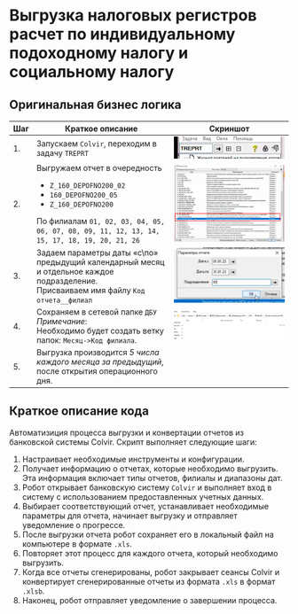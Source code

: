 # Выгрузка налоговых регистров расчет по индивидуальному подоходному налогу и социальному налогу

## Оригинальная бизнес логика

| Шаг | Краткое описание                                                                                                                                                                                                        | Скриншот                             |
| --- | ----------------------------------------------------------------------------------------------------------------------------------------------------------------------------------------------------------------------- | ------------------------------------ |
| 1.  | Запускаем `Colvir`, переходим в задачу `TREPRT`                                                                                                                                                                         | ![Рис. 1](doc_images/1.png "Рис. 1") |
| 2.  | Выгружаем отчет в очередность<ul><li>`Z_160_DEPOFNO200_02`</li><li>`160_DEPOFNO200_05`</li><li>`Z_160_DEPOFNO200`</li></ul>По филиалам `01, 02, 03, 04, 05, 06, 07, 08, 09, 11, 12, 13, 14, 15, 17, 18, 19, 20, 21, 26` | ![Рис. 2](doc_images/2.png "Рис. 2") |
| 3.  | Задаем параметры даты «с\по» предыдущий календарный месяц и отдельное каждое подразделение.</br>Присваиваем имя файлу `Код отчета__филиал`                                                                              | ![Рис. 3](doc_images/3.png "Рис. 3") |
| 4.  | Сохраняем в сетевой папке `ДБУ`</br>_Примечание_: </br> Необходимо будет создать ветку папок: `Месяц->Код филиала`.                                                                                                     | ![Рис. 4](doc_images/4.png "Рис. 4") |
| 5.  | Выгрузка производится _5 числа каждого месяца за предыдущий_, после открытия операционного дня.                                                                                                                         |                                      |

## Краткое описание кода

Автоматизиция процесса выгрузки и конвертации отчетов из банковской системы Colvir. Скрипт выполняет следующие шаги:

1. Настраивает необходимые инструменты и конфигурации.
2. Получает информацию о отчетах, которые необходимо выгрузить. Эта информация включает типы отчетов, филиалы и диапазоны дат.
3. Робот открывает банковскую систему `Colvir` и выполняет вход в систему с использованием предоставленных учетных данных.
4. Выбирает соответствующий отчет, устанавливает необходимые параметры для отчета, начинает выгрузку и отправляет уведомление о прогрессе.
5. После выгрузки отчета робот сохраняет его в локальный файл на компьютере в формате `.xls`.
6. Повторяет этот процесс для каждого отчета, который необходимо выгрузить.
7. Когда все отчеты сгенерированы, робот закрывает сеансы Colvir и конвертирует сгенерированные отчеты из формата `.xls` в формат `.xlsb`.
8. Наконец, робот отправляет уведомление о завершении процесса.
